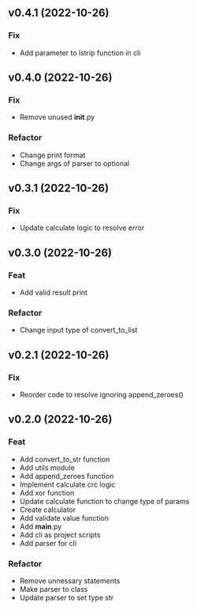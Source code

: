 ## v0.4.1 (2022-10-26)

### Fix

- Add parameter to lstrip function in cli

## v0.4.0 (2022-10-26)

### Fix

- Remove unused __init__.py

### Refactor

- Change print format
- Change args of parser to optional

## v0.3.1 (2022-10-26)

### Fix

- Update calculate logic to resolve error

## v0.3.0 (2022-10-26)

### Feat

- Add valid result print

### Refactor

- Change input type of convert_to_list

## v0.2.1 (2022-10-26)

### Fix

- Reorder code to resolve ignoring append_zeroes()

## v0.2.0 (2022-10-26)

### Feat

- Add convert_to_str function
- Add utils module
- Add append_zeroes function
- Implement calculate crc logic
- Add xor function
- Update calculate function to change type of params
- Create calculator
- Add validate value function
- Add __main__.py
- Add cli as project scripts
- Add parser for cli

### Refactor

- Remove unnessary statements
- Make parser to class
- Update parser to set type str
